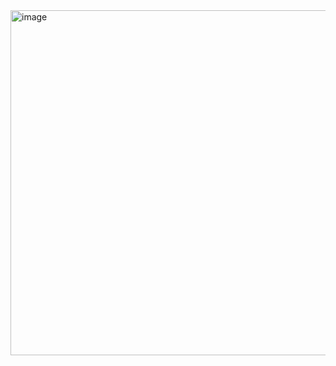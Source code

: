 

<img width="773" height="552" alt="image" src="https://github.com/user-attachments/assets/e17a42d0-7837-4db9-8b76-c3417121ef48" />

